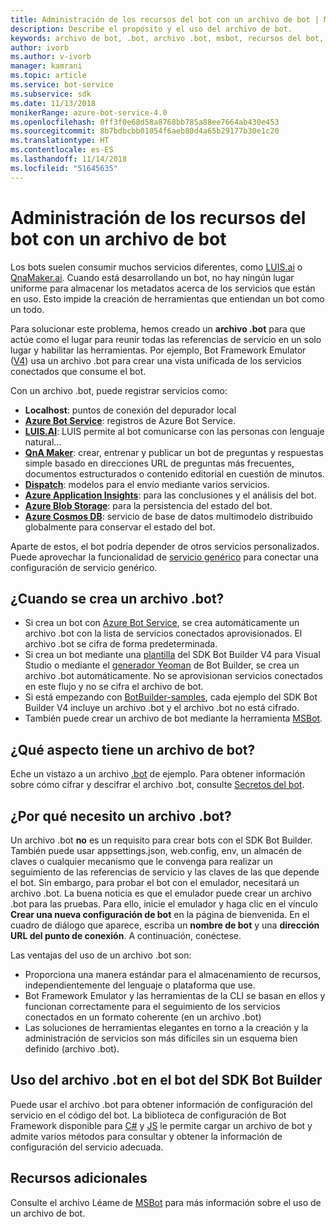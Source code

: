 ```yaml
---
title: Administración de los recursos del bot con un archivo de bot | Microsoft Docs
description: Describe el propósito y el uso del archivo de bot.
keywords: archivo de bot, .bot, archivo .bot, msbot, recursos del bot, administrar recursos del bot
author: ivorb
ms.author: v-ivorb
manager: kamrani
ms.topic: article
ms.service: bot-service
ms.subservice: sdk
ms.date: 11/13/2018
monikerRange: azure-bot-service-4.0
ms.openlocfilehash: 0ff3f0e68d58a8768bb785a88ee7664ab430e453
ms.sourcegitcommit: 8b7bdbcbb01054f6aeb80d4a65b29177b30e1c20
ms.translationtype: HT
ms.contentlocale: es-ES
ms.lasthandoff: 11/14/2018
ms.locfileid: "51645635"
---
```

# <a name="manage-bot-resources-with-a-bot-file"></a>Administración de los recursos del bot con un archivo de bot

Los bots suelen consumir muchos servicios diferentes, como [LUIS.ai](https://luis.ai) o [QnaMaker.ai](https://qnamaker.ai). Cuando está desarrollando un bot, no hay ningún lugar uniforme para almacenar los metadatos acerca de los servicios que están en uso.  Esto impide la creación de herramientas que entiendan un bot como un todo.

Para solucionar este problema, hemos creado un **archivo .bot** para que actúe como el lugar para reunir todas las referencias de servicio en un solo lugar y habilitar las herramientas.  Por ejemplo, Bot Framework Emulator ([V4](https://aka.ms/Emulator-wiki-getting-started)) usa un archivo .bot para crear una vista unificada de los servicios conectados que consume el bot.  

Con un archivo .bot, puede registrar servicios como:

* **Localhost**: puntos de conexión del depurador local
* [**Azure Bot Service**](https://azure.microsoft.com/en-us/services/bot-service/): registros de Azure Bot Service.
* [**LUIS.AI**](https://www.luis.ai/): LUIS permite al bot comunicarse con las personas con lenguaje natural... 
* [**QnA Maker**](https://qnamaker.ai/): crear, entrenar y publicar un bot de preguntas y respuestas simple basado en direcciones URL de preguntas más frecuentes, documentos estructurados o contenido editorial en cuestión de minutos.
* [**Dispatch**](https://github.com/Microsoft/botbuilder-tools/tree/master/Dispatch): modelos para el envío mediante varios servicios.
* [**Azure Application Insights**](https://azure.microsoft.com/en-us/services/application-insights/): para las conclusiones y el análisis del bot.
* [**Azure Blob Storage**](https://azure.microsoft.com/en-us/services/storage/blobs/): para la persistencia del estado del bot. 
* [**Azure Cosmos DB**](https://azure.microsoft.com/en-us/services/cosmos-db/): servicio de base de datos multimodelo distribuido globalmente para conservar el estado del bot.

Aparte de estos, el bot podría depender de otros servicios personalizados. Puede aprovechar la funcionalidad de [servicio genérico](https://github.com/Microsoft/botbuilder-tools/blob/master/packages/MSBot/docs/add-services.md) para conectar una configuración de servicio genérico.

## <a name="when-is-a-bot-file-created"></a>¿Cuando se crea un archivo .bot? 
- Si crea un bot con [Azure Bot Service](https://ms.portal.azure.com/#blade/Microsoft_Azure_Marketplace/GalleryResultsListBlade/selectedSubMenuItemId/%7B%22menuItemId%22%3A%22gallery%2FCognitiveServices_MP%2FBotService%22%2C%22resourceGroupId%22%3A%22%22%2C%22resourceGroupLocation%22%3A%22%22%2C%22dontDiscardJourney%22%3Afalse%2C%22launchingContext%22%3A%7B%22source%22%3A%5B%22GalleryFeaturedMenuItemPart%22%5D%2C%22menuItemId%22%3A%22CognitiveServices_MP%22%2C%22subMenuItemId%22%3A%22BotService%22%7D%7D), se crea automáticamente un archivo .bot con la lista de servicios conectados aprovisionados. El archivo .bot se cifra de forma predeterminada.
- Si crea un bot mediante una [plantilla](https://marketplace.visualstudio.com/items?itemName=BotBuilder.botbuilderv4) del SDK Bot Builder V4 para Visual Studio o mediante el [generador Yeoman](https://www.npmjs.com/package/generator-botbuilder) de Bot Builder, se crea un archivo .bot automáticamente. No se aprovisionan servicios conectados en este flujo y no se cifra el archivo de bot.
- Si está empezando con [BotBuilder-samples](https://github.com/Microsoft/botbuilder-samples), cada ejemplo del SDK Bot Builder V4 incluye un archivo .bot y el archivo .bot no está cifrado. 
- También puede crear un archivo de bot mediante la herramienta [MSBot](https://github.com/Microsoft/botbuilder-tools/blob/master/packages/MSBot/README.md).

## <a name="what-does-a-bot-file-look-like"></a>¿Qué aspecto tiene un archivo de bot? 
Eche un vistazo a un archivo [.bot](https://github.com/Microsoft/botbuilder-tools/blob/master/packages/MSBot/docs/sample-bot-file.json) de ejemplo.
Para obtener información sobre cómo cifrar y descifrar el archivo .bot, consulte [Secretos del bot](https://github.com/Microsoft/botbuilder-tools/blob/master/packages/MSBot/docs/bot-file-encryption.md).
## <a name="why-do-i-need-a-bot-file"></a>¿Por qué necesito un archivo .bot?

Un archivo .bot **no** es un requisito para crear bots con el SDK Bot Builder. También puede usar appsettings.json, web.config, env, un almacén de claves o cualquier mecanismo que le convenga para realizar un seguimiento de las referencias de servicio y las claves de las que depende el bot. Sin embargo, para probar el bot con el emulador, necesitará un archivo .bot. La buena noticia es que el emulador puede crear un archivo .bot para las pruebas. Para ello, inicie el emulador y haga clic en el vínculo **Crear una nueva configuración de bot** en la página de bienvenida. En el cuadro de diálogo que aparece, escriba un **nombre de bot** y una **dirección URL del punto de conexión**. A continuación, conéctese.

Las ventajas del uso de un archivo .bot son:
- Proporciona una manera estándar para el almacenamiento de recursos, independientemente del lenguaje o plataforma que use.   
- Bot Framework Emulator y las herramientas de la CLI se basan en ellos y funcionan correctamente para el seguimiento de los servicios conectados en un formato coherente (en un archivo .bot) 
- Las soluciones de herramientas elegantes en torno a la creación y la administración de servicios son más difíciles sin un esquema bien definido (archivo .bot).  


## <a name="using-bot-file-in-your-bot-builder-sdk-bot"></a>Uso del archivo .bot en el bot del SDK Bot Builder
Puede usar el archivo .bot para obtener información de configuración del servicio en el código del bot. La biblioteca de configuración de Bot Framework disponible para [C#](https://www.nuget.org/packages/Microsoft.Bot.Configuration) y [JS](https://www.npmjs.com/package/botframework-config) le permite cargar un archivo de bot y admite varios métodos para consultar y obtener la información de configuración del servicio adecuada.

## <a name="additional-resources"></a>Recursos adicionales
Consulte el archivo Léame de [MSBot](https://github.com/Microsoft/botbuilder-tools/blob/master/packages/MSBot/README.md) para más información sobre el uso de un archivo de bot.
